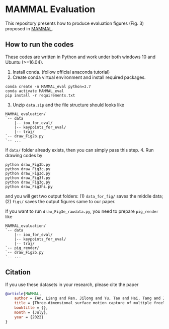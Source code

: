# MAMMAL Evaluation 
This repository presents how to produce evaluation figures (Fig. 3) proposed in [MAMMAL](https://github.com/anl13/MAMMAL_core).

## How to run the codes  
These codes are written in Python and work under both windows 10 and Ubuntu (>=16.04). 
1. Install conda. (follow official anaconda tutorial)
2. Create conda virtual environment and install required packages.  
```shell 
conda create -n MAMMAL_eval python=3.7
conda activate MAMMAL_eval
pip install -r requirements.txt
```
3. Unzip `data.zip` and the file structure should looks like 
```
MAMMAL_evaluation/
`-- data
    |-- iou_for_eval/
    |-- keypoints_for_eval/
    |-- traj/
`-- draw_Fig2b.py
`-- ...
```
If `data/` folder already exists, then you can simply pass this step. 
4. Run drawing codes by 
```
python draw_Fig3b.py
python draw_Fig3c.py
python draw_Fig3d.py
python draw_Fig3f.py
python draw_Fig3g.py
python draw_Fig3hi.py
```
and you will get two output folders: (1) `data_for_fig/` saves the middle data; (2) `figs/` saves the output figures same to our paper. 

If you want to run `draw_Fig3e_rawdata.py`, you need to prepare `pig_render` like 
```
MAMMAL_evaluation/
`-- data
    |-- iou_for_eval/
    |-- keypoints_for_eval/
    |-- traj/
`-- pig_render/
`-- draw_Fig2b.py
`-- ...
```

## Citation
If you use these datasets in your research, please cite the paper

```BibTex
@article{MAMMAL, 
    author = {An, Liang and Ren, Jilong and Yu, Tao and Hai, Tang and Jia, Yichang and Liu, Yebin},
    title = {Three-dimensional surface motion capture of multiple freely moving pigs using MAMMAL},
    booktitle = {},
    month = {July},
    year = {2022}
}
```
